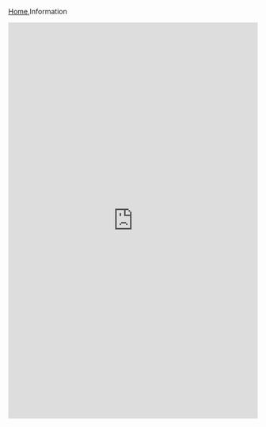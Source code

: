 [Home](Home),Information

<iframe src="http://docs.google.com/gview?embedded=true&url=http://users.wpi.edu/~pepband/img/constitution.pdf" style="width: 100%; height: 800px; overflow: grow; border: none;"></iframe>

